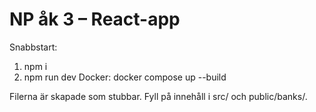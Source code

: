 # NP åk 3 – React-app
Snabbstart:
1. npm i
2. npm run dev
Docker: docker compose up --build

Filerna är skapade som stubbar. Fyll på innehåll i src/ och public/banks/.
